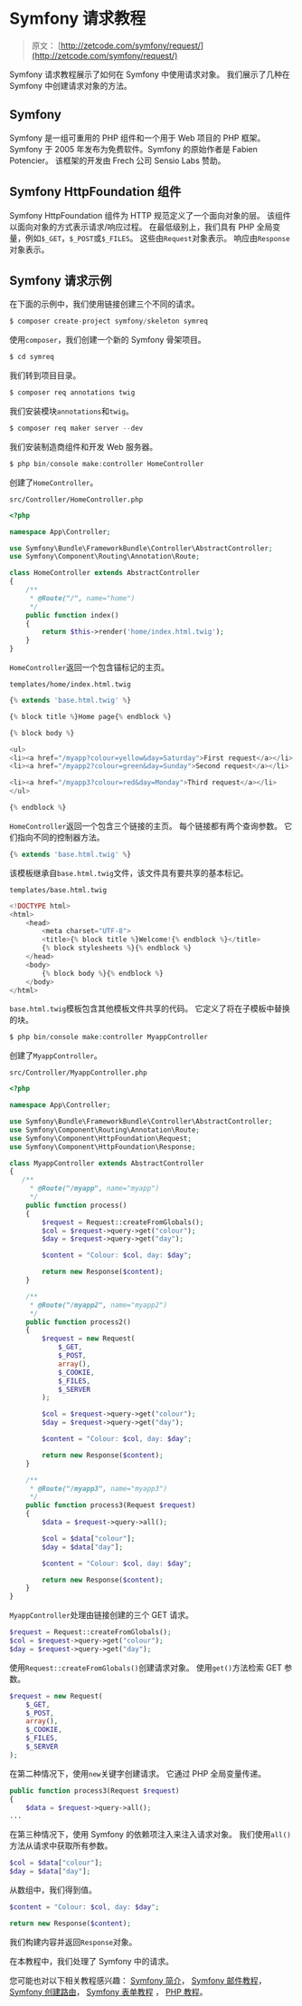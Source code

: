 # Symfony 请求教程

> 原文： [http://zetcode.com/symfony/request/](http://zetcode.com/symfony/request/)

Symfony 请求教程展示了如何在 Symfony 中使用请求对象。 我们展示了几种在 Symfony 中创建请求对象的方法。

## Symfony

Symfony 是一组可重用的 PHP 组件和一个用于 Web 项目的 PHP 框架。 Symfony 于 2005 年发布为免费软件。Symfony 的原始作者是 Fabien Potencier。 该框架的开发由 Frech 公司 Sensio Labs 赞助。

## Symfony HttpFoundation 组件

Symfony HttpFoundation 组件为 HTTP 规范定义了一个面向对象的层。 该组件以面向对象的方式表示请求/响应过程。 在最低级别上，我们具有 PHP 全局变量，例如`$_GET`，`$_POST`或`$_FILES`。 这些由`Request`对象表示。 响应由`Response`对象表示。

## Symfony 请求示例

在下面的示例中，我们使用链接创建三个不同的请求。

```php
$ composer create-project symfony/skeleton symreq

```

使用`composer`，我们创建一个新的 Symfony 骨架项目。

```php
$ cd symreq

```

我们转到项目目录。

```php
$ composer req annotations twig

```

我们安装模块`annotations`和`twig`。

```php
$ composer req maker server --dev

```

我们安装制造商组件和开发 Web 服务器。

```php
$ php bin/console make:controller HomeController

```

创建了`HomeController`。

`src/Controller/HomeController.php`

```php
<?php

namespace App\Controller;

use Symfony\Bundle\FrameworkBundle\Controller\AbstractController;
use Symfony\Component\Routing\Annotation\Route;

class HomeController extends AbstractController
{
    /**
     * @Route("/", name="home")
     */
    public function index()
    {
        return $this->render('home/index.html.twig');
    }
}

```

`HomeController`返回一个包含锚标记的主页。

`templates/home/index.html.twig`

```php
{% extends 'base.html.twig' %}

{% block title %}Home page{% endblock %}

{% block body %}

<ul>
<li><a href="/myapp?colour=yellow&day=Saturday">First request</a></li>
<li><a href="/myapp2?colour=green&day=Sunday">Second request</a></li>

<li><a href="/myapp3?colour=red&day=Monday">Third request</a></li>
</ul>

{% endblock %}

```

`HomeController`返回一个包含三个链接的主页。 每个链接都有两个查询参数。 它们指向不同的控制器方法。

```php
{% extends 'base.html.twig' %}

```

该模板继承自`base.html.twig`文件，该文件具有要共享的基本标记。

`templates/base.html.twig`

```php
<!DOCTYPE html>
<html>
    <head>
        <meta charset="UTF-8">
        <title>{% block title %}Welcome!{% endblock %}</title>
        {% block stylesheets %}{% endblock %}
    </head>
    <body>
        {% block body %}{% endblock %}
    </body>
</html>

```

`base.html.twig`模板包含其他模板文件共享的代码。 它定义了将在子模板中替换的块。

```php
$ php bin/console make:controller MyappController

```

创建了`MyappController`。

`src/Controller/MyappController.php`

```php
<?php

namespace App\Controller;

use Symfony\Bundle\FrameworkBundle\Controller\AbstractController;
use Symfony\Component\Routing\Annotation\Route;
use Symfony\Component\HttpFoundation\Request;
use Symfony\Component\HttpFoundation\Response;

class MyappController extends AbstractController
{
   /**
     * @Route("/myapp", name="myapp")
     */
    public function process()
    {
        $request = Request::createFromGlobals();
        $col = $request->query->get("colour");
        $day = $request->query->get("day");

        $content = "Colour: $col, day: $day";

        return new Response($content);
    }

    /**
     * @Route("/myapp2", name="myapp2")
     */
    public function process2()
    {
        $request = new Request(
            $_GET,
            $_POST,
            array(),
            $_COOKIE,
            $_FILES,
            $_SERVER
        );

        $col = $request->query->get("colour");
        $day = $request->query->get("day");

        $content = "Colour: $col, day: $day";

        return new Response($content);
    }    

    /**
     * @Route("/myapp3", name="myapp3")
     */
    public function process3(Request $request)
    {
        $data = $request->query->all();

        $col = $data["colour"];
        $day = $data["day"];

        $content = "Colour: $col, day: $day";

        return new Response($content);        
    }    
}

```

`MyappController`处理由链接创建的三个 GET 请求。

```php
$request = Request::createFromGlobals();
$col = $request->query->get("colour");
$day = $request->query->get("day");

```

使用`Request::createFromGlobals()`创建请求对象。 使用`get()`方法检索 GET 参数。

```php
$request = new Request(
    $_GET,
    $_POST,
    array(),
    $_COOKIE,
    $_FILES,
    $_SERVER
);

```

在第二种情况下，使用`new`关键字创建请求。 它通过 PHP 全局变量传递。

```php
public function process3(Request $request)
{
    $data = $request->query->all();
...    

```

在第三种情况下，使用 Symfony 的依赖项注入来注入请求对象。 我们使用`all()`方法从请求中获取所有参数。

```php
$col = $data["colour"];
$day = $data["day"];

```

从数组中，我们得到值。

```php
$content = "Colour: $col, day: $day";

return new Response($content);  

```

我们构建内容并返回`Response`对象。

在本教程中，我们处理了 Symfony 中的请求。

您可能也对以下相关教程感兴趣： [Symfony 简介](/symfony/intro/)， [Symfony 邮件教程](/symfony/main/)， [Symfony 创建路由](/symfony/createroutes/)， [Symfony 表单教程](/symfony/form/) ， [PHP 教程](/lang/php/)。